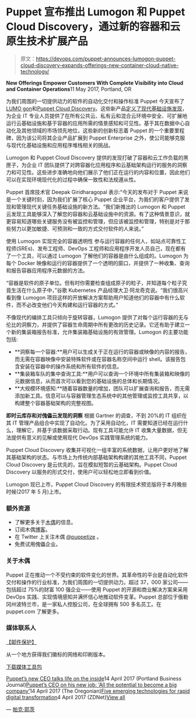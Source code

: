 # Puppet 宣布推出 Lumogon 和 Puppet Cloud Discovery，通过新的容器和云原生技术扩展产品

> 原文：<https://devops.com/puppet-announces-lumogon-puppet-cloud-discovery-expands-offerings-new-container-cloud-native-technology/>

**New Offerings Empower Customers With Complete Visibility into Cloud and Container Operations**11 May 2017, Portland, OR

为我们周围的一切提供动力的软件的自动化交付和操作标准 Puppet 今天宣布了[LUMO gon](https://lumogon.com/)和[Puppet Cloud Discovery](https://puppet.com/product/cloud-discovery)。这些新产品[定义了现代基础设施发现](https://puppet.com/blog/discovery-next-frontier)，为企业 IT 专业人员提供了在所有公共云、私有云和混合云环境中安全、可扩展地运行云基础设施和基于容器的应用所需的情景感知和可见性。基于其在数据中心自动化及其他领域的市场领先地位，这些新的创新标志着 Puppet 的一个重要里程碑，因为该公司将其企业产品扩展到 Puppet Enterprise 之外，使公司能够克服与现代化基础设施和应用程序堆栈相关的挑战。

Lumogon 和 Puppet Cloud Discovery 提供的发现打破了容器和云工作负载的黑匣子，为企业 IT 团队提供了对跨容器化应用程序和云基础架构运行的服务的洞察力和可见性。这些进步准确地向他们展示了他们正在运行的内容和位置，因此他们可以在实现环境现代化的过程中确保一致性和法规遵从性。

Puppet 首席技术官 Deepak Giridharagopal 表示:“今天的发布对于 Puppet 来说是一个关键时刻，因为我们扩展了核心 Puppet 企业平台，为我们的客户提供了发现和管理现代关键任务基础设施的新方法。“我们新推出的 Lumogon 和 Puppet 云发现工具能够深入了解您的容器和云基础设施中的资源。有了这种情景意识，就更容易知道哪些关键服务没有被监控和管理，但应该被监控和管理，特别是对于那些努力以更加敏捷、可预测和一致的方式交付软件的人来说。”

使用 Lumogon 实现完全的容器透明性
参与运行容器的任何人，如站点可靠性工程师(SREs)、发布工程师、DevOps 工程师和应用程序开发人员自己，现在都有了一个工具，可以通过 Lumogon 了解他们的容器是由什么组成的。Lumogon 为每个 Docker 映像和运行的容器提供了一个透明的窗口，并提供了一种收集、查询和报告容器应用程序元数据的方法。

“容器是软件的原子单位。但有时你需要检查组成原子的粒子，并知道每个粒子究竟生活在什么原子中，”谷歌 Kubernetes 产品经理大卫·阿龙奇克说。“我们很高兴看到像 Lumogon 项目这样的开放解决方案帮助用户知道他们的容器中有什么软件，而不必改变他们今天构建和运行容器的方式。”

不像现代的编排工具只倾向于旋转容器，Lumogon 提供了对每个运行容器的无与伦比的洞察力，并提供了容器生命周期中所有更改的历史记录。它还有助于建立一个新的集装箱报告标准，允许集装箱基础设施的有效管理。Lumogon 的主要功能包括:

*   **洞察每一个容器:**用户可以生成关于正在运行的容器或映像的内容的报告，而无需在容器映像中安装特殊软件或在容器名称空间中运行 shell。该报告包含安装在容器中的操作系统和所有软件的信息。
*   **集装箱车队的集中查询工具:**用户可以查询一个环境中所有集装箱和映像的元数据信息，从而首次可以看到您的基础设施的总体和长期情况。
*   **大规模环境感知:**随着容器数量的增加，团队可以扩展查询和报告，而无需添加新工具。信息可以与容器管理生态系统中的其他管理或监控工具共享，以构建整个容器基础架构的完整视图。

**即时云库存和对傀儡云发现的洞察**
根据 Gartner 的调查，不到 20%的 IT 组织在其 IT 管理产品组合中实现了自动化。为了采用自动化，IT 需要知道已经在运行什么，理解它，并基于该数据采取行动。现有工具可能允许 IT 收集大量数据，但无法提供有意义的见解或使用现代 DevOps 实践管理系统的能力。

Puppet Cloud Discovery 收集并可视化一组丰富的系统数据，让用户更好地了解其基础架构的状态。与市场上为传统内部基础架构构建的其他工具不同，Puppet Cloud Discovery 是云优先的，旨在模拟短暂的云基础架构。Puppet Cloud Discovery 以服务的形式交付，使用户可以轻松地立即看到价值。

Lumogon 现已上市，Puppet Cloud Discovery 的有限技术预览版将于本月晚些时候(2017 年 5 月)上市。

### 额外资源

*   了解更多关于[木偶](https://puppet.com/)的信息。
*   订阅木偶[博客](https://puppet.com/blog/rss.xml)。
*   在 Twitter 上关注木偶 [@puppetize](https://twitter.com/puppetize) 。
*   免费试用傀儡企业。

### 关于木偶

Puppet 正在推动一个不受约束的软件变化的世界。其革命性的平台是自动化软件交付和操作的行业标准，为我们周围的一切提供动力。超过 37，000 家公司——包括超过 75%的财富 100 强企业——使用 Puppet 的开源和商业解决方案来采用 DevOps 实践、实现情境感知并满怀信心地推动软件变革。Puppet 总部位于俄勒冈州波特兰市，是一家私人控股公司，在全球拥有 500 多名员工。在 puppet.com 了解更多。

### 媒体联系人

[【邮件保护】](/cdn-cgi/l/email-protection#29595b69595c59594c5d074a4644)

从一个地方获得我们徽标的网络和印刷版本。

[下载媒体工具包](https://puppet.box.com/s/fjvypx8n92r9p2dda6nj5ntj9wdtp9qt)

[Puppet’s new CEO talks life on the inside](http://www.bizjournals.com/portland/news/2017/04/14/puppets-new-ceo-on-life-on-the-inside.html)14 April 2017 (Portland Business Journal)[Puppet’s CEO on his new job: ‘All the potential to become a big company’](http://www.oregonlive.com/silicon-forest/index.ssf/2017/04/puppets_ceo_on_his_new_job_all.html)14 April 2017 (The Oregonian)[Five emerging technologies for rapid digital transformation](https://www.zdnet.com/article/five-emerging-technologies-for-rapid-digital-transformation/)4 April 2017 (ZDNet)[View all](https://puppet.com/company/pressroom/news)

— [帕克·耶茨](https://devops.com/author/parkerdevops-com/)